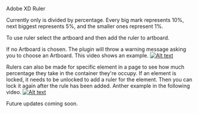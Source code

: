 Adobe XD Ruler

Currently only is divided by percentage. Every big mark represents 10%, next biggest represents 5%, and the smaller ones represent 1%.

To use ruler select the artboard and then add the ruler to artboard.

If no Artboard is chosen. The plugin will throw a warning message asking you to choose an Artboard. This video shows an example.
[![Alt text](https://img.youtube.com/vi/R0Rhnuvwx48/VID/0.jpg)](https://www.youtube.com/watch?v=R0Rhnuvwx48)

Rulers can also be made for specific element in a page to see how much percentage they take in the container they're occupy. If an element is locked, it needs to be unlocked to add a ruler for the element. Then you can lock it again after the rule has been added. Anther example in the following video.
[![Alt text](https://img.youtube.com/vi/NQsUeq5IRbM/VID/0.jpg)](https://www.youtube.com/watch?v=NQsUeq5IRbM)


Future updates coming soon.
